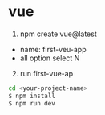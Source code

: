 
# vue

1. npm create vue@latest

* name: first-veu-app
* all option select N


2. run first-vue-ap

```sh 
cd <your-project-name>
$ npm install
$ npm run dev
```

